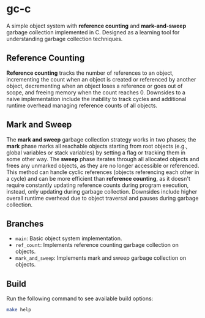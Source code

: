 # gc-c

A simple object system with **reference counting** and **mark-and-sweep** 
garbage collection implemented in C. Designed as a learning tool for 
understanding garbage collection techniques.

## Reference Counting

**Reference counting** tracks the number of references to an object, incrementing
the count when an object is created or referenced by another object, decrementing 
when an object loses a reference or goes out of scope, and freeing memory when the 
count reaches 0. Downsides to a naive implementation include the inability to track 
cycles and additional runtime overhead managing reference counts of all objects.

## Mark and Sweep

The **mark and sweep** garbage collection strategy works in two phases; the
**mark** phase marks all reachable objects starting from root objects (e.g., global 
variables or stack variables) by setting a flag or tracking them in some other way. 
The **sweep** phase iterates through all allocated objects and frees any unmarked 
objects, as they are no longer accessible or referenced. This method can handle cyclic 
references (objects referencing each other in a cycle) and can be more efficient 
than **reference counting**, as it doesn't require constantly updating reference 
counts during program execution, instead, only updating during garbage collection.
Downsides include higher overall runtime overhead due to object traversal and 
pauses during garbage collection.

## Branches

- `main`: Basic object system implementation.
- `ref_count`: Implements reference counting garbage collection on objects.
- `mark_and_sweep`: Implements mark and sweep garbage collection on objects.

## Build

Run the following command to see available build options:

```bash
make help
```
